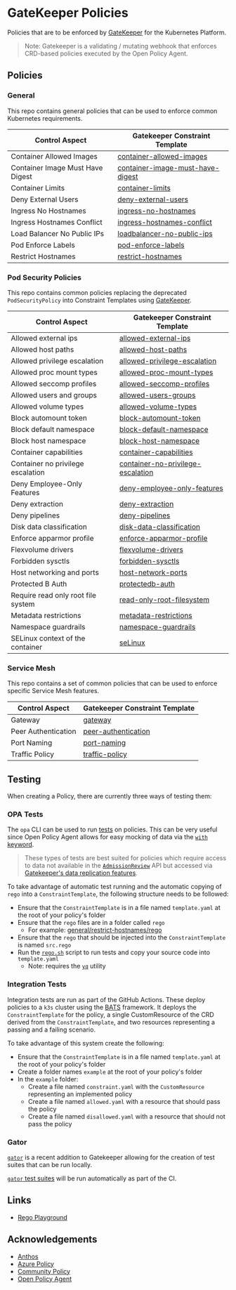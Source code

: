 # GateKeeper Policies

Policies that are to be enforced by [GateKeeper](https://github.com/open-policy-agent/gatekeeper) for the Kubernetes Platform.

> Note: Gatekeeper is a validating / mutating webhook that enforces CRD-based policies executed by the Open Policy Agent.

## Policies

### General

This repo contains general policies that can be used to enforce common Kubernetes requirements.

| Control Aspect                   | Gatekeeper Constraint Template                                               |
| -------------------------------- | ---------------------------------------------------------------------------- |
| Container Allowed Images         | [container-allowed-images](general/container-allowed-images)                 |
| Container Image Must Have Digest | [container-image-must-have-digest](general/container-image-must-have-digest) |
| Container Limits                 | [container-limits](general/container-limits)                                 |
| Deny External Users              | [deny-external-users](general/deny-external-users)                                 |
| Ingress No Hostnames             | [ingress-no-hostnames](general/ingress-no-hostnames)                         |
| Ingress Hostnames Conflict       | [ingress-hostnames-conflict](general/ingress-hostnames-conflict)             |
| Load Balancer No Public IPs      | [loadbalancer-no-public-ips](general/loadbalancer-no-public-ips)             |
| Pod Enforce Labels               | [pod-enforce-labels](general/pod-enforce-labels)                             |
| Restrict Hostnames               | [restrict-hostnames](general/restrict-hostnames/)                            |

### Pod Security Policies

This repo contains common policies replacing the deprecated `PodSecurityPolicy` into Constraint Templates using [GateKeeper](https://github.com/open-policy-agent/gatekeeper).

| Control Aspect                     | Gatekeeper Constraint Template                                                             |
| ---------------------------------- | ------------------------------------------------------------------------------------------ |
| Allowed external ips               | [allowed-external-ips](pod-security-policy/allowed-external-ips)                           |
| Allowed host paths                 | [allowed-host-paths](pod-security-policy/allowed-host-paths)                               |
| Allowed privilege escalation       | [allowed-privilege-escalation](pod-security-policy/allowed-privilege-escalation)           |
| Allowed proc mount types           | [allowed-proc-mount-types](pod-security-policy/allowed-proc-mount-types)                   |
| Allowed seccomp profiles           | [allowed-seccomp-profiles](pod-security-policy/allowed-seccomp-profiles)                   |
| Allowed users and groups           | [allowed-users-groups](pod-security-policy/allowed-users-groups)                           |
| Allowed volume types               | [allowed-volume-types](pod-security-policy/allowed-volume-types)                           |
| Block automount token              | [block-automount-token](pod-security-policy/block-automount-token)                         |
| Block default namespace            | [block-default-namespace](pod-security-policy/block-default-namespace)                     |
| Block host namespace               | [block-host-namespace](pod-security-policy/block-host-namespace)                           |
| Container capabilities             | [container-capabilities](pod-security-policy/container-capabilities)                       |
| Container no privilege escalation  | [container-no-privilege-escalation](pod-security-policy/container-no-privilege-escalation) |
| Deny Employee-Only Features        | [deny-employee-only-features](pod-security-policy/deny-employee-only-features)             |
| Deny extraction                    | [deny-extraction](pod-security-policy/deny-extraction)                                     |
| Deny pipelines                     | [deny-pipelines](pod-security-policy/deny-pipelines)                                       |
| Disk data classification           | [disk-data-classification](pod-security-policy/disk-data-classification)                   |
| Enforce apparmor profile           | [enforce-apparmor-profile](pod-security-policy/enforce-apparmor-profile)                   |
| Flexvolume drivers                 | [flexvolume-drivers](pod-security-policy/flexvolume-drivers)                               |
| Forbidden sysctls                  | [forbidden-sysctls](pod-security-policy/forbidden-sysctls-interfaces)                      |
| Host networking and ports          | [host-network-ports](pod-security-policy/host-network-ports)                               |
| Protected B Auth                   | [protectedb-auth](pod-security-policy/protectedb-auth)                                     |
| Require read only root file system | [read-only-root-filesystem](pod-security-policy/read-only-root-filesystem)                 |
| Metadata restrictions              | [metadata-restrictions](pod-security-policy/metadata-restrictions)                         |
| Namespace guardrails               | [namespace-guardrails](pod-security-policy/namespace-guardrails)                           |
| SELinux context of the container   | [seLinux](pod-security-policy/selinux)                                                     |

### Service Mesh

This repo contains a set of common policies that can be used to enforce specific Service Mesh features.

| Control Aspect      | Gatekeeper Constraint Template                          |
| ------------------- | ------------------------------------------------------- |
| Gateway             | [gateway](service-mesh/gateway)                         |
| Peer Authentication | [peer-authentication](service-mesh/peer-authentication) |
| Port Naming         | [port-naming](service-mesh/port-naming)                 |
| Traffic Policy      | [traffic-policy](service-mesh/traffic-policy)           |

## Testing

When creating a Policy, there are currently three ways of testing them:

### OPA Tests

The `opa` CLI can be used to run [tests](https://www.openpolicyagent.org/docs/latest/policy-testing) on policies.
This can be very useful since Open Policy Agent allows for easy mocking of data via the [`with` keyword](https://www.openpolicyagent.org/docs/latest/policy-testing/#data-and-function-mocking).

> These types of tests are best suited for policies which require access to data not available in the [`AdmissionReview`](https://kubernetes.io/docs/reference/access-authn-authz/extensible-admission-controllers/#webhook-request-and-response) API but accessed via [Gatekeeper's data replication features](https://open-policy-agent.github.io/gatekeeper/website/docs/sync).

To take advantage of automatic test running and the automatic copying of `rego` into a  `ConstraintTemplate`, the following structure needs to be followed:
- Ensure that the `ConstraintTemplate` is in a file named `template.yaml` at the root of your policy's folder
- Ensure that the `rego` files are in a folder called `rego`
  - For example: [general/restrict-hostnames/rego](./general/restrict-hostnames/rego/)
- Ensure that the `rego` that should be injected into the `ConstraintTemplate` is named `src.rego`
- Run the [`rego.sh`](./rego.sh) script to run tests and copy your source code into `template.yaml`
  - Note: requires the [`yq`](https://github.com/mikefarah/yq) utility

### Integration Tests

Integration tests are run as part of the GitHub Actions. These deploy policies to a `k3s` cluster using the [BATS](https://github.com/bats-core/bats-core) framework. It deploys the `ConstraintTemplate` for the policy, a single CustomResource of the CRD derived from the `ConstraintTemplate`, and two resources representing a passing and a failing scenario.

To take advantage of this system create the following:
- Ensure that the `ConstraintTemplate` is in a file named `template.yaml` at the root of your policy's folder
- Create a folder names `example` at the root of your policy's folder
- In the `example` folder:
  - Create a file named `constraint.yaml` with the `CustomResource` representing an implemented policy
  - Create a file named `allowed.yaml` with a resource that should pass the policy
  - Create a file named `disallowed.yaml` with a resource that should not pass the policy

### Gator

[`gator`](https://open-policy-agent.github.io/gatekeeper/website/docs/gator) is a recent addition to Gatekeeper allowing for the creation of test suites that can be run locally.

[`gator` test suites](https://open-policy-agent.github.io/gatekeeper/website/docs/gator#writing-test-suites) will be run automatically as part of the CI.

## Links

- [Rego Playground](https://play.openpolicyagent.org/)

## Acknowledgements

- [Anthos](https://github.com/GoogleCloudPlatform/acm-policy-controller-library)
- [Azure Policy](https://github.com/Azure/azure-policy/tree/master/built-in-references/Kubernetes)
- [Community Policy](https://github.com/Azure/Community-Policy)
- [Open Policy Agent](https://github.com/open-policy-agent/gatekeeper-library)
